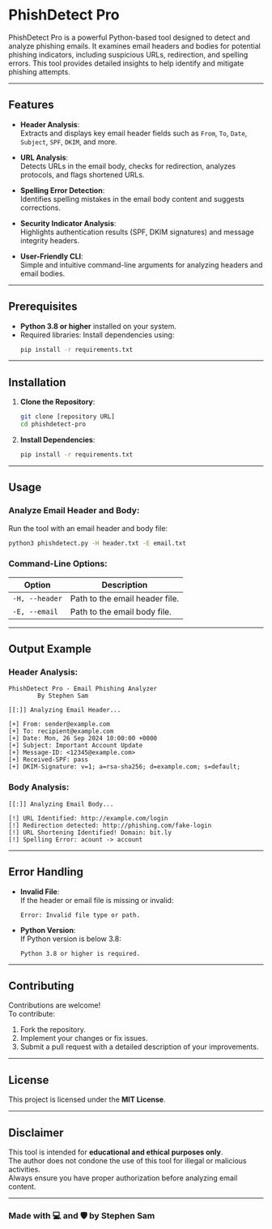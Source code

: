 # **PhishDetect Pro**

PhishDetect Pro is a powerful Python-based tool designed to detect and analyze phishing emails. It examines email headers and bodies for potential phishing indicators, including suspicious URLs, redirection, and spelling errors. This tool provides detailed insights to help identify and mitigate phishing attempts.

---

## **Features**

- **Header Analysis**:  
  Extracts and displays key email header fields such as `From`, `To`, `Date`, `Subject`, `SPF`, `DKIM`, and more.

- **URL Analysis**:  
  Detects URLs in the email body, checks for redirection, analyzes protocols, and flags shortened URLs.

- **Spelling Error Detection**:  
  Identifies spelling mistakes in the email body content and suggests corrections.

- **Security Indicator Analysis**:  
  Highlights authentication results (SPF, DKIM signatures) and message integrity headers.

- **User-Friendly CLI**:  
  Simple and intuitive command-line arguments for analyzing headers and email bodies.

---

## **Prerequisites**

- **Python 3.8 or higher** installed on your system.
- Required libraries: Install dependencies using:
  ```bash
  pip install -r requirements.txt
  ```

---

## **Installation**

1. **Clone the Repository**:
   ```bash
   git clone [repository URL]
   cd phishdetect-pro
   ```

2. **Install Dependencies**:
   ```bash
   pip install -r requirements.txt
   ```

---

## **Usage**

### **Analyze Email Header and Body**:
Run the tool with an email header and body file:
```bash
python3 phishdetect.py -H header.txt -E email.txt
```

### **Command-Line Options**:
| Option          | Description                                           |
|------------------|-------------------------------------------------------|
| `-H, --header`  | Path to the email header file.                        |
| `-E, --email`   | Path to the email body file.                          |

---

## **Output Example**

### **Header Analysis**:
```
PhishDetect Pro - Email Phishing Analyzer
        By Stephen Sam

[[:]] Analyzing Email Header...

[+] From: sender@example.com
[+] To: recipient@example.com
[+] Date: Mon, 26 Sep 2024 10:00:00 +0000
[+] Subject: Important Account Update
[+] Message-ID: <12345@example.com>
[+] Received-SPF: pass
[+] DKIM-Signature: v=1; a=rsa-sha256; d=example.com; s=default;

```

### **Body Analysis**:
```
[[:]] Analyzing Email Body...

[!] URL Identified: http://example.com/login
[!] Redirection detected: http://phishing.com/fake-login
[!] URL Shortening Identified! Domain: bit.ly
[!] Spelling Error: acount -> account
```

---

## **Error Handling**

- **Invalid File**:  
  If the header or email file is missing or invalid:
  ```
  Error: Invalid file type or path.
  ```

- **Python Version**:  
  If Python version is below 3.8:
  ```
  Python 3.8 or higher is required.
  ```

---

## **Contributing**

Contributions are welcome!  
To contribute:
1. Fork the repository.
2. Implement your changes or fix issues.
3. Submit a pull request with a detailed description of your improvements.

---

## **License**

This project is licensed under the **MIT License**.  

---

## **Disclaimer**

This tool is intended for **educational and ethical purposes only**.  
The author does not condone the use of this tool for illegal or malicious activities.  
Always ensure you have proper authorization before analyzing email content.

---

### **Made with 💻 and 🛡️ by Stephen Sam**
